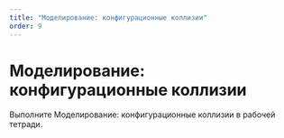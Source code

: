 ```yaml
---
title: "Моделирование: конфигурационные коллизии"
order: 9
---
```


# Моделирование: конфигурационные коллизии

Выполните Моделирование: конфигурационные коллизии в рабочей тетради.